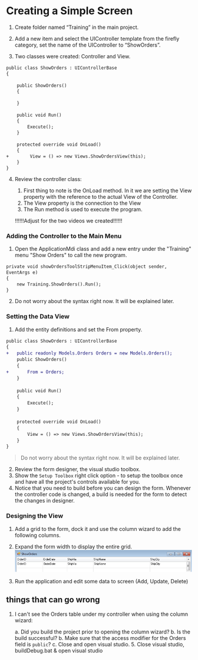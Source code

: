 ﻿# Creating a Simple Screen
1.	Create folder named “Training” in the main project.

2.	Add a new item and select the UIController template from the firefly category, set the name of the UIController to “ShowOrders”.

3.	Two classes were created: Controller and View.
````
public class ShowOrders : UIControllerBase
{

    public ShowOrders()
    {

    }

    public void Run()
    {
        Execute();
    }

    protected override void OnLoad()
    {
+        View = () => new Views.ShowOrdersView(this);
    }
}

````

4.	Review the controller class:
    1. First thing to note is the OnLoad method. In it we are setting the View property with the reference to the actual View of the Controller.
    2. The View property is the connection to the View
    2. The Run method is used to execute the program.

    !!!!!!Adjust for the two videos we created!!!!!!
### Adding the Controller to the Main Menu

1.	Open the ApplicationMdi class and add a new entry under the "Training" menu "Show Orders" to call the new program.
```
private void showOrdersToolStripMenuItem_Click(object sender, EventArgs e)
{
    new Training.ShowOrders().Run();
}
```

2.	Do not worry about the syntax right now. It will be explained later.


### Setting the Data View
   1. Add the entity definitions and set the From property. 


```diff
public class ShowOrders : UIControllerBase
{
+   public readonly Models.Orders Orders = new Models.Orders();
    public ShowOrders()
    {
+       From = Orders;
    }

    public void Run()
    {
        Execute();
    }

    protected override void OnLoad()
    {
        View = () => new Views.ShowOrdersView(this);
    }
}
```

>Do not worry about the syntax right now. It will be explained later.


  2.	Review the form designer, the visual studio toolbox. 
  3. Show the `Setup Toolbox` right click option - to setup the toolbox once and have all the project's controls available for you.
  3.	Notice that you need to build before you can design the form. Whenever the controller code is changed, a build is needed for the form to detect the changes in designer.

### Designing the View
1.	Add a grid to the form, dock it and use the column wizard to add the following columns.
2.	Expand the form width to display the entire grid.
![Designing The Screen](Designing-the-screen.png)

3.	Run the application and edit some data to screen  (Add, Update, Delete)


## things that can go wrong
1. I can't see the Orders table under my controller when using the column wizard:

    a. Did you build the project prior to opening the column wizard?
    b. Is the build successful?
    b. Make sure that the access modifier for the Orders field is `public`?
    c. Close and open visual studio.
    5. Close visual studio, buildDebug.bat & open visual studio
